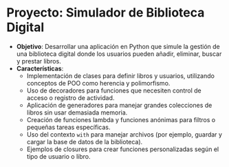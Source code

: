 # Proyecto: **Simulador de Biblioteca Digital**
- **Objetivo**: Desarrollar una aplicación en Python que simule la gestión de una biblioteca digital donde los usuarios pueden añadir, eliminar, buscar y prestar libros.
- **Características**:
  - Implementación de clases para definir libros y usuarios, utilizando conceptos de POO como herencia y polimorfismo.
  - Uso de decoradores para funciones que necesiten control de acceso o registro de actividad.
  - Aplicación de generadores para manejar grandes colecciones de libros sin usar demasiada memoria.
  - Creación de funciones lambda y funciones anónimas para filtros o pequeñas tareas específicas.
  - Uso del contexto `with` para manejar archivos (por ejemplo, guardar y cargar la base de datos de la biblioteca).
  - Ejemplos de closures para crear funciones personalizadas según el tipo de usuario o libro.